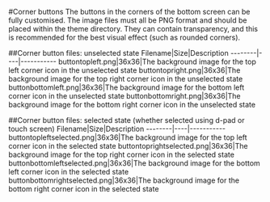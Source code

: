 #Corner buttons
The buttons in the corners of the bottom screen can be fully customised. The image files must all be PNG format and should be placed within the theme directory. They can contain transparency, and this is recommended for the best visual effect (such as rounded corners).

##Corner button files: unselected state
Filename|Size|Description
--------|----|-----------
buttontopleft.png|36x36|The background image for the top left corner icon in the unselected state
buttontopright.png|36x36|The background image for the top right corner icon in the unselected state
buttonbottomleft.png|36x36|The background image for the bottom left corner icon in the unselected state
buttonbottomright.png|36x36|The background image for the bottom right corner icon in the unselected state

##Corner button files: selected state (whether selected using d-pad or touch screen)
Filename|Size|Description
--------|----|-----------
buttontopleftselected.png|36x36|The background image for the top left corner icon in the selected state
buttontoprightselected.png|36x36|The background image for the top right corner icon in the selected state
buttonbottomleftselected.png|36x36|The background image for the bottom left corner icon in the selected state
buttonbottomrightselected.png|36x36|The background image for the bottom right corner icon in the selected state